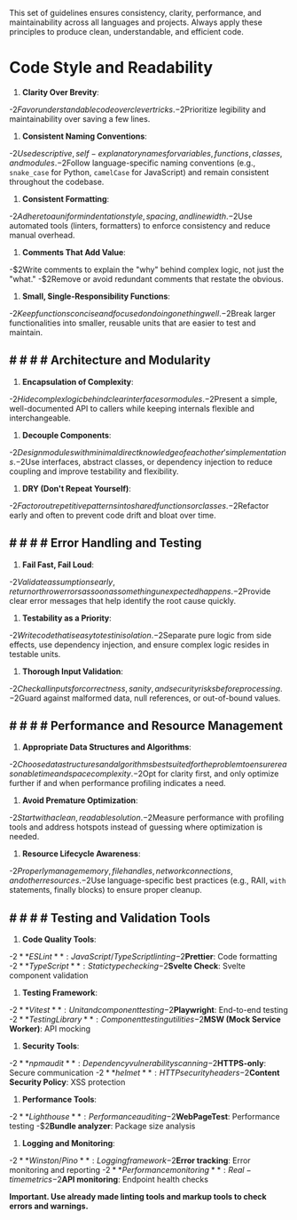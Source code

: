 This set of guidelines ensures consistency, clarity, performance, and maintainability across all languages and projects. Always apply these principles to produce clean, understandable, and efficient code.

#


# Code Style and Readability


1. **Clarity Over Brevity**:

  -$2Favor understandable code over clever tricks.
  -$2Prioritize legibility and maintainability over saving a few lines.


1. **Consistent Naming Conventions**:

  -$2Use descriptive, self-explanatory names for variables, functions, classes, and modules.
  -$2Follow language-specific naming conventions (e.g., `snake_case` for Python, `camelCase` for JavaScript) and remain consistent throughout the codebase.


1. **Consistent Formatting**:

  -$2Adhere to a uniform indentation style, spacing, and line width.
  -$2Use automated tools (linters, formatters) to enforce consistency and reduce manual overhead.


1. **Comments That Add Value**:

  -$2Write comments to explain the "why" behind complex logic, not just the "what."
  -$2Remove or avoid redundant comments that restate the obvious.


1. **Small, Single-Responsibility Functions**:

  -$2Keep functions concise and focused on doing one thing well.
  -$2Break larger functionalities into smaller, reusable units that are easier to test and maintain.

## # # # # Architecture and Modularity


1. **Encapsulation of Complexity**:

  -$2Hide complex logic behind clear interfaces or modules.
  -$2Present a simple, well-documented API to callers while keeping internals flexible and interchangeable.


1. **Decouple Components**:

  -$2Design modules with minimal direct knowledge of each other's implementations.
  -$2Use interfaces, abstract classes, or dependency injection to reduce coupling and improve testability and flexibility.


1. **DRY (Don't Repeat Yourself)**:

  -$2Factor out repetitive patterns into shared functions or classes.
  -$2Refactor early and often to prevent code drift and bloat over time.

## # # # # Error Handling and Testing


1. **Fail Fast, Fail Loud**:

  -$2Validate assumptions early, return or throw errors as soon as something unexpected happens.
  -$2Provide clear error messages that help identify the root cause quickly.


1. **Testability as a Priority**:

  -$2Write code that is easy to test in isolation.
  -$2Separate pure logic from side effects, use dependency injection, and ensure complex logic resides in testable units.


1. **Thorough Input Validation**:

  -$2Check all inputs for correctness, sanity, and security risks before processing.
  -$2Guard against malformed data, null references, or out-of-bound values.

## # # # # Performance and Resource Management


1. **Appropriate Data Structures and Algorithms**:

  -$2Choose data structures and algorithms best suited for the problem to ensure reasonable time and space complexity.
  -$2Opt for clarity first, and only optimize further if and when performance profiling indicates a need.


1. **Avoid Premature Optimization**:

  -$2Start with a clean, readable solution.
  -$2Measure performance with profiling tools and address hotspots instead of guessing where optimization is needed.


1. **Resource Lifecycle Awareness**:

  -$2Properly manage memory, file handles, network connections, and other resources.
  -$2Use language-specific best practices (e.g., RAII, `with` statements, finally blocks) to ensure proper cleanup.

## # # # # Testing and Validation Tools


1. **Code Quality Tools**:

  -$2**ESLint**: JavaScript/TypeScript linting
  -$2**Prettier**: Code formatting
  -$2**TypeScript**: Static type checking
  -$2**Svelte Check**: Svelte component validation


1. **Testing Framework**:

  -$2**Vitest**: Unit and component testing
  -$2**Playwright**: End-to-end testing
  -$2**Testing Library**: Component testing utilities
  -$2**MSW (Mock Service Worker)**: API mocking


1. **Security Tools**:

  -$2**npm audit**: Dependency vulnerability scanning
  -$2**HTTPS-only**: Secure communication
  -$2**helmet**: HTTP security headers
  -$2**Content Security Policy**: XSS protection


1. **Performance Tools**:

  -$2**Lighthouse**: Performance auditing
  -$2**WebPageTest**: Performance testing
  -$2**Bundle analyzer**: Package size analysis


1. **Logging and Monitoring**:

  -$2**Winston/Pino**: Logging framework
  -$2**Error tracking**: Error monitoring and reporting
  -$2**Performance monitoring**: Real-time metrics
  -$2**API monitoring**: Endpoint health checks

**Important. Use already made linting tools and markup tools to check errors and warnings.**
